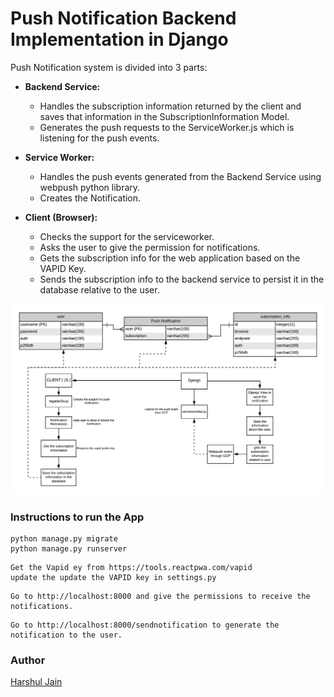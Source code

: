 # Push Notification Backend Implementation in Django

Push Notification system is divided into 3 parts: 
* **Backend Service:**
  - Handles the subscription information returned by the client and saves that information in the SubscriptionInformation Model.
  - Generates the push requests to the ServiceWorker.js which is listening for the push events.
  
* **Service Worker:**
  - Handles the push events generated from the Backend Service using webpush python library.
  - Creates the Notification.
  
* **Client (Browser):** 
  - Checks the support for the serviceworker.
  - Asks the user to give the permission for notifications.
  - Gets the subscription info for the web application based on the VAPID Key.
  - Sends the subscription info to the backend service to persist it in the database relative to the user.

 
![flow diagram](https://github.com/harshul1610/WebBackend-Boilerplates/blob/master/DjangoPushNotification/pushnotification-flow.png)

### Instructions to run the App

```
python manage.py migrate
python manage.py runserver
```
```
Get the Vapid ey from https://tools.reactpwa.com/vapid
update the update the VAPID key in settings.py
```
```
Go to http://localhost:8000 and give the permissions to receive the notifications.
```
```
Go to http://localhost:8000/sendnotification to generate the notification to the user.
```

### Author
[Harshul Jain](https://github.com/harshul1610)
